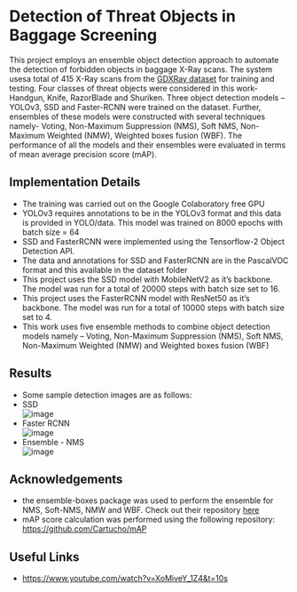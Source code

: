 # Detection of Threat Objects in Baggage Screening
This project employs an ensemble object detection approach to automate the detection of forbidden objects in baggage X-Ray scans. 
The system usesa total of 415 X-Ray scans from the [GDXRay dataset](https://github.com/computervision-xray-testing/GDXray) for training and testing.
Four classes of threat objects were considered in this work-Handgun, Knife, RazorBlade and Shuriken. Three object detection models – YOLOv3, SSD and Faster-RCNN were trained
on the dataset. Further, ensembles of these models were constructed with several techniques namely- Voting, Non-Maximum Suppression (NMS), Soft NMS, Non-Maximum Weighted (NMW), Weighted boxes fusion (WBF). The performance of all the models and their ensembles were evaluated in terms of mean average precision score (mAP).

## Implementation Details
- The training was carried out on the Google Colaboratory free GPU
- YOLOv3 requires annotations to be in the YOLOv3 format and this data is provided in YOLO/data. This model was trained on 8000 epochs with batch size = 64
- SSD and FasterRCNN were implemented using the Tensorflow-2 Object Detection API.
- The data and annotations for SSD and FasterRCNN are in the PascalVOC format and this available in the dataset folder
- This project uses the SSD model with MobileNetV2 as it’s backbone. The model was run for a total of 20000 steps with batch size set to 16.
- This project uses the FasterRCNN model with ResNet50 as it’s backbone. The model was run for a total of 10000 steps with batch size set to 4.
- This work uses five ensemble methods to combine object detection models namely – Voting, Non-Maximum Suppression (NMS), Soft NMS, Non-Maximum Weighted (NMW) and Weighted boxes fusion (WBF)

## Results
- Some sample detection images are as follows:
- SSD <br>
![image](https://github.com/sruthi0107/Threat-Object-Detection-in-Baggage-Screening/assets/63657533/6e189e59-3ca5-4064-9ff4-fe5cf0095530)
- Faster RCNN <br>
![image](https://github.com/sruthi0107/Threat-Object-Detection-in-Baggage-Screening/assets/63657533/695476eb-6bc6-40b6-8d9f-014106748687)
- Ensemble - NMS <br>
![image](https://github.com/sruthi0107/Threat-Object-Detection-in-Baggage-Screening/assets/63657533/4de88976-cb5d-4dc4-b95c-c01c1e1ee9d3)

## Acknowledgements
- the ensemble-boxes package was used to perform the ensemble for NMS, Soft-NMS, NMW and WBF. Check out their repository [here](https://github.com/ZFTurbo/Weighted-Boxes-Fusion)
- mAP score calculation was performed using the following repository: https://github.com/Cartucho/mAP

## Useful Links
- https://www.youtube.com/watch?v=XoMiveY_1Z4&t=10s



